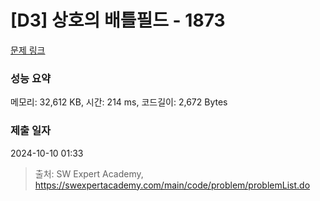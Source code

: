 # [D3] 상호의 배틀필드 - 1873 

[문제 링크](https://swexpertacademy.com/main/code/problem/problemDetail.do?contestProbId=AV5LyE7KD2ADFAXc) 

### 성능 요약

메모리: 32,612 KB, 시간: 214 ms, 코드길이: 2,672 Bytes

### 제출 일자

2024-10-10 01:33



> 출처: SW Expert Academy, https://swexpertacademy.com/main/code/problem/problemList.do